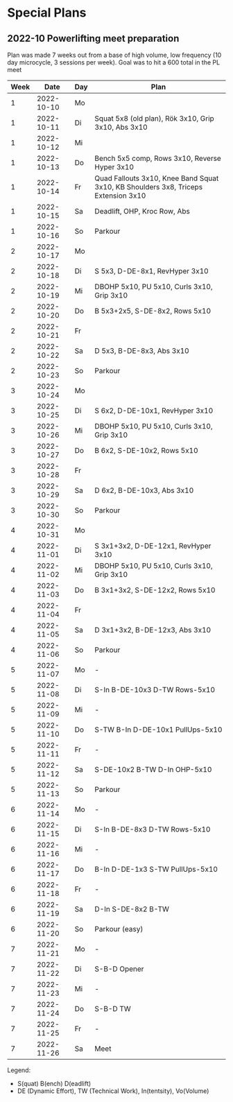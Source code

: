 
# Special Plans
## 2022-10 Powerlifting meet preparation
Plan was made 7 weeks out from a base of high volume, low frequency (10 day microcycle, 3 sessions per week).
Goal was to hit a 600 total in the PL meet

| Week | Date       | Day | Plan |
| ---- | ---------- | --- | ---  |
| 1    | 2022-10-10 | Mo  |
| 1    | 2022-10-11 | Di  | Squat 5x8 (old plan), Rök 3x10, Grip 3x10, Abs 3x10 |
| 1    | 2022-10-12 | Mi  |
| 1    | 2022-10-13 | Do  | Bench 5x5 comp, Rows 3x10, Reverse Hyper 3x10 |
| 1    | 2022-10-14 | Fr  | Quad Fallouts 3x10, Knee Band Squat 3x10, KB Shoulders 3x8, Triceps Extension 3x10 |
| 1    | 2022-10-15 | Sa  | Deadlift, OHP, Kroc Row, Abs |
| 1    | 2022-10-16 | So  | Parkour |
| 2    | 2022-10-17 | Mo  |
| 2    | 2022-10-18 | Di  | S 5x3, D-DE-8x1, RevHyper 3x10 |
| 2    | 2022-10-19 | Mi  | DBOHP 5x10, PU 5x10, Curls 3x10, Grip 3x10 |
| 2    | 2022-10-20 | Do  | B 5x3+2x5, S-DE-8x2, Rows 5x10 |
| 2    | 2022-10-21 | Fr  |
| 2    | 2022-10-22 | Sa  | D 5x3, B-DE-8x3, Abs 3x10 |
| 2    | 2022-10-23 | So  | Parkour |
| 3    | 2022-10-24 | Mo  |
| 3    | 2022-10-25 | Di  | S 6x2, D-DE-10x1, RevHyper 3x10 |
| 3    | 2022-10-26 | Mi  | DBOHP 5x10, PU 5x10, Curls 3x10, Grip 3x10 |
| 3    | 2022-10-27 | Do  | B 6x2, S-DE-10x2, Rows 5x10 |
| 3    | 2022-10-28 | Fr  |
| 3    | 2022-10-29 | Sa  | D 6x2, B-DE-10x3, Abs 3x10 |
| 3    | 2022-10-30 | So  | Parkour |
| 4    | 2022-10-31 | Mo  |
| 4    | 2022-11-01 | Di  | S 3x1+3x2, D-DE-12x1, RevHyper 3x10 |
| 4    | 2022-11-02 | Mi  | DBOHP 5x10, PU 5x10, Curls 3x10, Grip 3x10 |
| 4    | 2022-11-03 | Do  | B 3x1+3x2, S-DE-12x2, Rows 5x10 |
| 4    | 2022-11-04 | Fr  |
| 4    | 2022-11-05 | Sa  | D 3x1+3x2, B-DE-12x3, Abs 3x10 |
| 4    | 2022-11-06 | So  | Parkour |
| 5    | 2022-11-07 | Mo  | - |
| 5    | 2022-11-08 | Di  | S-In B-DE-10x3 D-TW Rows-5x10 |
| 5    | 2022-11-09 | Mi  | - |
| 5    | 2022-11-10 | Do  | S-TW B-In D-DE-10x1 PullUps-5x10 |
| 5    | 2022-11-11 | Fr  | - |
| 5    | 2022-11-12 | Sa  | S-DE-10x2 B-TW D-In OHP-5x10 |
| 5    | 2022-11-13 | So  | Parkour |
| 6    | 2022-11-14 | Mo  | - |
| 6    | 2022-11-15 | Di  | S-In B-DE-8x3 D-TW Rows-5x10 |
| 6    | 2022-11-16 | Mi  | - |
| 6    | 2022-11-17 | Do  | B-In D-DE-1x3 S-TW PullUps-5x10 |
| 6    | 2022-11-18 | Fr  | - |
| 6    | 2022-11-19 | Sa  | D-In S-DE-8x2 B-TW |
| 6    | 2022-11-20 | So  | Parkour (easy) |
| 7    | 2022-11-21 | Mo  | - |
| 7    | 2022-11-22 | Di  | S-B-D Opener |
| 7    | 2022-11-23 | Mi  | - |
| 7    | 2022-11-24 | Do  | S-B-D TW |
| 7    | 2022-11-25 | Fr  | - |
| 7    | 2022-11-26 | Sa  | Meet |

Legend:
- S(quat) B(ench) D(eadlift)
- DE (Dynamic Effort), TW (Technical Work), In(tentsity), Vo(Volume)